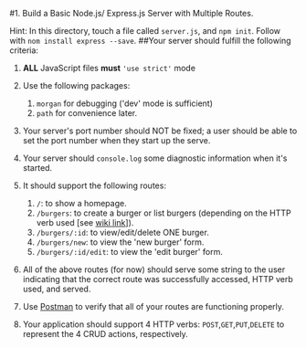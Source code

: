 #1. Build a Basic Node.js/ Express.js Server with Multiple Routes. 

Hint: In this directory, touch a file called `server.js`, and `npm init`. Follow with `nom install express --save`.
##Your server should fulfill the following criteria:
1. **ALL** JavaScript files **must** `'use strict'` mode
1. Use the following packages:
	1. `morgan` for debugging ('dev' mode is sufficient)
	1. `path` for convenience later.
1. Your server's port number should NOT be fixed; a user should be able to set the port number when they start up the serve. 
1. Your server should `console.log` some diagnostic information when it's started.
1. It should support the following routes:
	1. `/`: to show a homepage.
	1. `/burgers`: to create a burger or list burgers (depending on the HTTP verb used [see [wiki link](https://en.wikipedia.org/wiki/Representational_state_transfer)]).
	1. `/burgers/:id`: to view/edit/delete ONE burger.
	1. `/burgers/new`: to view the 'new burger' form.
	1. `/burgers/:id/edit`: to view the 'edit burger' form.

1. All of the above routes (for now) should serve some string to the user indicating that the correct route was successfully accessed, HTTP verb used, and served. 
1. Use [Postman](http://www.getpostman.com/) to verify that all of your routes are functioning properly.
1. Your application should support 4 HTTP verbs: `POST`,`GET`,`PUT`,`DELETE` to represent the 4 CRUD actions, respectively. 